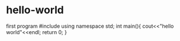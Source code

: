 # hello-world
first program
#include<iostream>
using namespace std;
int main(){
    cout<<"hello world"<<endl;
    return 0;
    }
